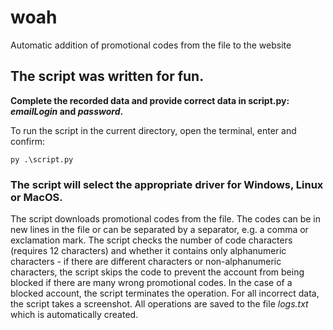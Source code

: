 # woah
Automatic addition of promotional codes from the file to the website

## The script was written for fun.

**Complete the recorded data and provide correct data in script.py: _emailLogin_ and _password_.**

To run the script in the current directory, open the terminal, enter and confirm:

```py .\script.py```

### The script will select the appropriate driver for Windows, Linux or MacOS.

The script downloads promotional codes from the file. The codes can be in new lines in the file or can be separated by a separator, e.g. a comma or exclamation mark. The script checks the number of code characters (requires 12 characters) and whether it contains only alphanumeric characters - if there are different characters or non-alphanumeric characters, the script skips the code to prevent the account from being blocked if there are many wrong promotional codes. In the case of a blocked account, the script terminates the operation. For all incorrect data, the script takes a screenshot. All operations are saved to the file *logs.txt* which is automatically created.
